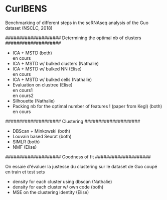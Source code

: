 # CurIBENS

Benchmarking of different steps in the scRNAseq analysis of the Guo dataset (NSCLC, 2018)

####################
Determining the optimal nb of clusters
####################

- ICA + MSTD (both)       
en cours
- ICA + MSTD w/ bulked clusters (Nathalie)
- ICA + MSTD w/ bulked NN (Elise)      
en cours
- ICA + MSTD w/ bulked cells (Nathalie)
- Evaluation on clustree (Elise)          
en cours1   
en cours2
- Silhouette (Nathalie)
- Packing nb for the optimal number of features ! (paper from Kegl) (both)        
en cours

####################
Clustering
####################

- DBScan + Minkowski (both)
- Louvain based Seurat (both)
- SIMLR (both)
- NMF (Elise)

####################
Goodness of fit
####################

On essaie d'évaluer la justesse du clustering sur le dataset de Guo coupé en train et test sets
- density for each cluster using dbscan (Nathalie)
- density for each cluster w/ own code (both)
- MSE on the clustering identity (Elise)

